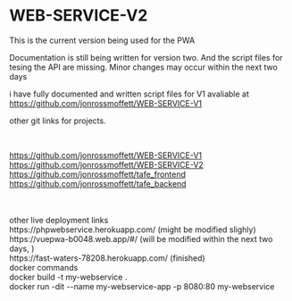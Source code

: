 # WEB-SERVICE-V2
This is the current version being used for the PWA

Documentation is still being written for version two. And the script files for tesing the API are missing. Minor changes may occur within the next two days

i have fully documented and written script files for V1 avaliable at
https://github.com/jonrossmoffett/WEB-SERVICE-V1



other git links for projects.

<br>

https://github.com/jonrossmoffett/WEB-SERVICE-V1 
<br>
https://github.com/jonrossmoffett/WEB-SERVICE-V2
<br>
https://github.com/jonrossmoffett/tafe_frontend
<br>
https://github.com/jonrossmoffett/tafe_backend
<br>

<br>
<br>
other live deployment links
<br>
https://phpwebservice.herokuapp.com/ (might be modified slighly)
<br>
https://vuepwa-b0048.web.app/#/ (will be modified within the next two days, )
<br>
https://fast-waters-78208.herokuapp.com/ (finished)

<br>
docker commands
<br>
docker build -t my-webservice .
<br>
docker run -dit --name my-webservice-app -p 8080:80 my-webservice
